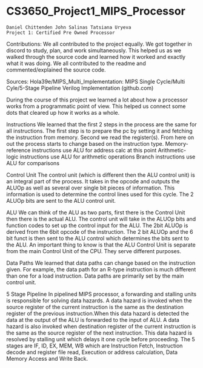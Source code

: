 # CS3650_Project1_MIPS_Processor
	Daniel Chittenden John Salinas Tatsiana Uryeva
	Project 1: Certified Pre Owned Processor

Contributions: We all contributed to the project equally. We got together in discord to study, plan, and work simultaneously. This helped us as we walked through the source code and learned how it worked and exactly what it was doing. We all contributed to the readme and commented/explained the source code.

Sources: Hola39e/MIPS_Multi_Implementation: MIPS Single Cycle/Multi Cyle/5-Stage Pipeline Verilog Implementation (github.com)

During the course of this project we learned a lot about how a processor works from a programmatic point of view. This helped us connect some dots that cleared up how it works as a whole.

Instructions
We learned that the first 2 steps in the process are the same for all instructions.
The first step is to prepare the pc by setting it and fetching the instruction from memory. Second we read the register(s). From here on out the process starts to change based on the instruction type.
Memory-reference instructions use ALU for address calc at this point
Arithmetic-logic instructions use ALU for arithmetic operations
Branch instructions use ALU for comparisons

Control Unit
The control unit (which is different then the ALU control unit) is an integral part of the process. It takes in the opcode and outputs the ALUOp as well as several over single bit pieces of information. This information is used to determine the control lines used for this cycle. The 2 ALUOp bits are sent to the ALU control unit.

ALU
We can think of the ALU as two parts, first there is the Control Unit then there is the actual ALU. 
The control unit will take in the ALUOp bits and function codes to set up the control input for the ALU. The 2bit ALUOp is derived from the 6bit opcode of the instruction. The 2 bit ALUOp and the 6 bit funct is then sent to the ALU control which determines the bits sent to the ALU. An important thing to know is that the ALU Control Unit is separate from the main Control Unit of the CPU. They serve different purposes. 



Data Paths
We learned that data paths can change based on the instruction given. For example, the data path for an R-type instruction is much different than one for a load instruction. Data paths are primarily set by the main control unit.

5 Stage Pipeline
In pipelined MIPS processor, a forwarding and stalling units is responsible for solving data hazards. A data hazard is invoked when the source register of the current instruction is the same as the destination register of the previous instruction.When this data hazard is detected the data at the output of the ALU is forwarded to the input of ALU.
A data hazard is also invoked when destination register of the current instruction is the same as the source register of the next instruction. This data hazard is resolved by stalling unit which delays it one cycle before proceeding. The 5 stages are IF, ID, EX, MEM, WB which are Instruction Fetch, Instruction decode and register file read, Execution or address calculation, Data Memory Access and Write Back. 
